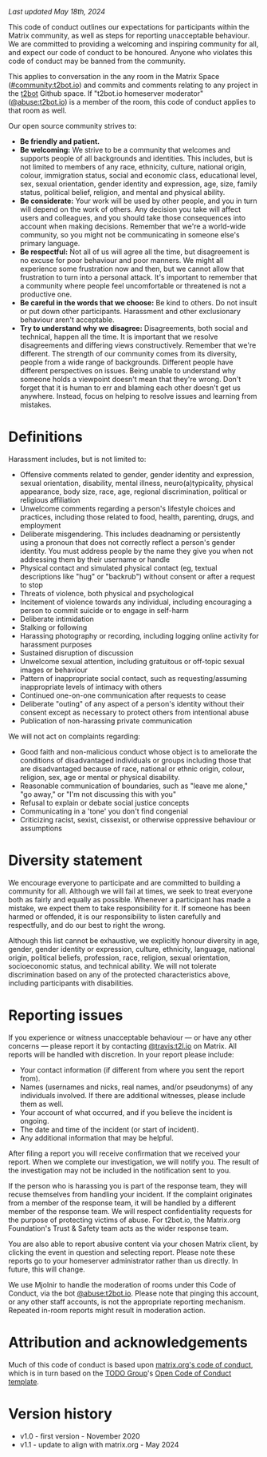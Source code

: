 *Last updated May 18th, 2024*

This code of conduct outlines our expectations for participants within the Matrix community, as well
as steps for reporting unacceptable behaviour. We are committed to providing a welcoming and inspiring
community for all, and expect our code of conduct to be honoured. Anyone who violates this code of
conduct may be banned from the community.

This applies to conversation in the any room in the Matrix Space ([#community:t2bot.io](https://matrix.to/#/#community:t2bot.io))
and commits and comments relating to any project in the [t2bot](https://github.com/t2bot) Github space.
If "t2bot.io homeserver moderator" ([@abuse:t2bot.io](https://matrix.to/#/@abuse:t2bot.io)) is a member
of the room, this code of conduct applies to that room as well.

Our open source community strives to:

* **Be friendly and patient.**
* **Be welcoming:** We strive to be a community that welcomes and supports people of all backgrounds
  and identities. This includes, but is not limited to members of any race, ethnicity, culture,
  national origin, colour, immigration status, social and economic class, educational level, sex,
  sexual orientation, gender identity and expression, age, size, family status, political belief,
  religion, and mental and physical ability.
* **Be considerate:** Your work will be used by other people, and you in turn will depend on the work
  of others. Any decision you take will affect users and colleagues, and you should take those
  consequences into account when making decisions. Remember that we're a world-wide community, so you
  might not be communicating in someone else's primary language.
* **Be respectful:** Not all of us will agree all the time, but disagreement is no excuse for poor
  behaviour and poor manners. We might all experience some frustration now and then, but we cannot
  allow that frustration to turn into a personal attack. It's important to remember that a community
  where people feel uncomfortable or threatened is not a productive one.
* **Be careful in the words that we choose:** Be kind to others. Do not insult or put down other
  participants. Harassment and other exclusionary behaviour aren't acceptable.
* **Try to understand why we disagree:** Disagreements, both social and technical, happen all the
  time. It is important that we resolve disagreements and differing views constructively. Remember
  that we're different. The strength of our community comes from its diversity, people from a wide
  range of backgrounds. Different people have different perspectives on issues. Being unable to
  understand why someone holds a viewpoint doesn't mean that they're wrong. Don't forget that it is
  human to err and blaming each other doesn't get us anywhere. Instead, focus on helping to resolve
  issues and learning from mistakes.

# Definitions

Harassment includes, but is not limited to:

* Offensive comments related to gender, gender identity and expression, sexual orientation, disability,
  mental illness, neuro(a)typicality, physical appearance, body size, race, age, regional discrimination,
  political or religious affiliation
* Unwelcome comments regarding a person's lifestyle choices and practices, including those related to
  food, health, parenting, drugs, and employment
* Deliberate misgendering. This includes deadnaming or persistently using a pronoun that does not
  correctly reflect a person's gender identity. You must address people by the name they give you when
  not addressing them by their username or handle
* Physical contact and simulated physical contact (eg, textual descriptions like "hug" or "backrub")
  without consent or after a request to stop
* Threats of violence, both physical and psychological
* Incitement of violence towards any individual, including encouraging a person to commit suicide or
  to engage in self-harm
* Deliberate intimidation
* Stalking or following
* Harassing photography or recording, including logging online activity for harassment purposes
* Sustained disruption of discussion
* Unwelcome sexual attention, including gratuitous or off-topic sexual images or behaviour
* Pattern of inappropriate social contact, such as requesting/assuming inappropriate levels of intimacy
  with others
* Continued one-on-one communication after requests to cease
* Deliberate "outing" of any aspect of a person's identity without their consent except as necessary
  to protect others from intentional abuse
* Publication of non-harassing private communication

We will not act on complaints regarding:
* Good faith and non-malicious conduct whose object is to ameliorate the conditions of disadvantaged
  individuals or groups including those that are disadvantaged because of race, national or ethnic
  origin, colour, religion, sex, age or mental or physical disability.
* Reasonable communication of boundaries, such as "leave me alone," "go away," or "I'm not discussing
  this with you"
* Refusal to explain or debate social justice concepts
* Communicating in a 'tone' you don't find congenial
* Criticizing racist, sexist, cissexist, or otherwise oppressive behaviour or assumptions

# Diversity statement

We encourage everyone to participate and are committed to building a community for all. Although we
will fail at times, we seek to treat everyone both as fairly and equally as possible. Whenever a
participant has made a mistake, we expect them to take responsibility for it. If someone has been
harmed or offended, it is our responsibility to listen carefully and respectfully, and do our best to
right the wrong.

Although this list cannot be exhaustive, we explicitly honour diversity in age, gender, gender
identity or expression, culture, ethnicity, language, national origin, political beliefs, profession,
race, religion, sexual orientation, socioeconomic status, and technical ability. We will not tolerate
discrimination based on any of the protected characteristics above, including participants with
disabilities.

# Reporting issues

If you experience or witness unacceptable behaviour — or have any other concerns — please report it
by contacting [@travis:t2l.io](https://matrix.to/#/@travis:t2l.io) on Matrix. All reports will be
handled with discretion. In your report please include:

* Your contact information (if different from where you sent the report from).
* Names (usernames and nicks, real names, and/or pseudonyms) of any individuals involved. If there
  are additional witnesses, please include them as well.
* Your account of what occurred, and if you believe the incident is ongoing.
* The date and time of the incident (or start of incident).
* Any additional information that may be helpful.

After filing a report you will receive confirmation that we received your report. When we complete
our investigation, we will notify you. The result of the investigation may not be included in the
notification sent to you.

If the person who is harassing you is part of the response team, they will recuse themselves from
handling your incident. If the complaint originates from a member of the response team, it will be
handled by a different member of the response team. We will respect confidentiality requests for the
purpose of protecting victims of abuse. For t2bot.io, the Matrix.org Foundation's Trust & Safety
team acts as the wider response team.

You are also able to report abusive content via your chosen Matrix client, by clicking the event in
question and selecting report. Please note these reports go to your homeserver administrator rather
than us directly. In future, this will change.

We use Mjolnir to handle the moderation of rooms under this Code of Conduct, via the bot
[@abuse:t2bot.io](https://matrix.to/#/@abuse:t2bot.io). Please note that pinging this account, or
any other staff accounts, is not the appropriate reporting mechanism. Repeated in-room reports might
result in moderation action.

# Attribution and acknowledgements

Much of this code of conduct is based upon [matrix.org's code of conduct](https://matrix.org/legal/code-of-conduct),
which is in turn based on the [TODO Group](https://twitter.com/todogroup)'s
[Open Code of Conduct template](https://github.com/todogroup/opencodeofconduct).

# Version history

* v1.0 - first version - November 2020
* v1.1 - update to align with matrix.org - May 2024
